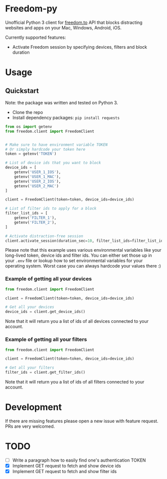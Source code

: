 # Freedom-py

Unofficial Python 3 client for [freedom.to](https://freedom.to/) API
that blocks distracting websites and apps on your Mac, Windows, Android, iOS.

Currently supported features:
- Activate Freedom session by specifying devices, filters and block duration

# Usage

## Quickstart

Note: the package was written and tested on Python 3.

- Clone the repo
- Install dependency packages: `pip install requests`

```Python
from os import getenv
from freedom.client import FreedomClient


# Make sure to have environment variable TOKEN
# Or simply hardcode your token here
token = getenv('TOKEN')

# List of device ids that you want to block
device_ids = [
    getenv('USER_1_IOS'),
    getenv('USER_1_MAC'),
    getenv('USER_2_IOS'),
    getenv('USER_2_MAC')
]

client = FreedomClient(token=token, device_ids=device_ids)

# List of filter ids to apply for a block
filter_list_ids = [
    getenv('FILTER_1'),
    getenv('FILTER_2'),
]

# Activate distraction-free session
client.activate_session(duration_sec=10, filter_list_ids=filter_list_ids)
```

Please note that this example uses various environmental variables like your
long-lived token, device ids and filter ids.
You can either set those up in your `.env` file or lookup how to set
environmental variables for your operating system. Worst case you can always
hardcode your values there :)

### Example of getting all your devices

```Python
from freedom.client import FreedomClient

client = FreedomClient(token=token, device_ids=device_ids)

# Get all your devices
device_ids = client.get_device_ids()
```

Note that it will return you a list of ids of all devices connected to your
account.

### Example of getting all your filters

```Python
from freedom.client import FreedomClient

client = FreedomClient(token=token, device_ids=device_ids)

# Get all your filters
filter_ids = client.get_filter_ids()
```

Note that it will return you a list of ids of all filters connected to your
account.

# Development
If there are missing features please open a new issue with feature request.
PRs are very welcomed.

# TODO
- [ ] Write a paragraph how to easily find one's authentication TOKEN
- [x] Implement GET request to fetch and show device ids
- [x] Implement GET request to fetch and show filter ids
